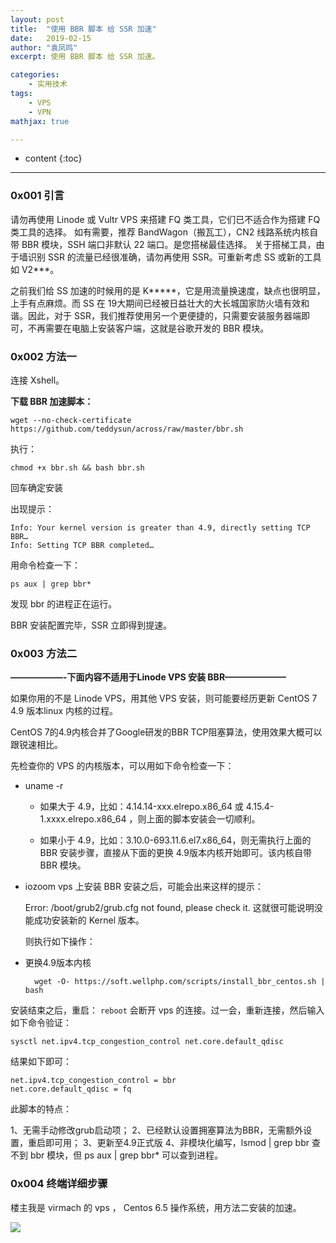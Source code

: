 ```yaml
---
layout: post
title:  "使用 BBR 脚本 给 SSR 加速"
date:   2019-02-15
author: "袁凤鸣"
excerpt: 使用 BBR 脚本 给 SSR 加速。

categories: 
    - 实用技术
tags: 
    - VPS
    - VPN
mathjax: true

---
```

* content
{:toc}
---

### 0x001 引言


请勿再使用 Linode 或 Vultr VPS 来搭建 FQ 类工具，它们已不适合作为搭建 FQ 类工具的选择。
如有需要，推荐 BandWagon（搬瓦工），CN2 线路系统内核自带 BBR 模块，SSH 端口非默认 22 端口。是您搭梯最佳选择。
关于搭梯工具，由于墙识别 SSR 的流量已经很准确，请勿再使用 SSR。可重新考虑 SS 或新的工具如 V2***。

之前我们给 SS 加速的时候用的是 K*****，它是用流量换速度，缺点也很明显，上手有点麻烦。而 SS 在 19大期间已经被日益壮大的大长城国家防火墙有效和谐。因此，对于 SSR，我们推荐使用另一个更便捷的，只需要安装服务器端即可，不再需要在电脑上安装客户端，这就是谷歌开发的 BBR 模块。

### 0x002 方法一
连接 Xshell。

**下载 BBR 加速脚本：**

    wget --no-check-certificate https://github.com/teddysun/across/raw/master/bbr.sh
执行：

`chmod +x bbr.sh && bash bbr.sh`

回车确定安装

出现提示：

    Info: Your kernel version is greater than 4.9, directly setting TCP BBR…
    Info: Setting TCP BBR completed…

用命令检查一下：

    ps aux | grep bbr*

发现 bbr 的进程正在运行。

BBR 安装配置完毕，SSR 立即得到提速。


### 0x003 方法二
**——————-下面内容不适用于Linode VPS 安装 BBR———————**

如果你用的不是 Linode VPS，用其他 VPS 安装，则可能要经历更新 CentOS 7 4.9 版本linux 内核的过程。

CentOS 7的4.9内核合并了Google研发的BBR TCP阻塞算法，使用效果大概可以跟锐速相比。

先检查你的 VPS 的内核版本，可以用如下命令检查一下：

 - uname -r
    - 如果大于 4.9，比如：4.14.14-xxx.elrepo.x86_64 或 4.15.4-1.xxxx.elrepo.x86_64 ，则上面的脚本安装会一切顺利。

    - 如果小于 4.9，比如：3.10.0-693.11.6.el7.x86_64，则无需执行上面的 BBR 安装步骤，直接从下面的更换 4.9版本内核开始即可。该内核自带 BBR 模块。

- iozoom vps 上安装 BBR 安装之后，可能会出来这样的提示：

    Error: /boot/grub2/grub.cfg not found, please check it.
    这就很可能说明没能成功安装新的 Kernel 版本。
    
    则执行如下操作：

- 更换4.9版本内核

        wget -O- https://soft.wellphp.com/scripts/install_bbr_centos.sh | bash
        
安装结束之后，重启： `reboot`
会断开 vps 的连接。过一会，重新连接，然后输入如下命令验证：

    sysctl net.ipv4.tcp_congestion_control net.core.default_qdisc

结果如下即可：

    net.ipv4.tcp_congestion_control = bbr
    net.core.default_qdisc = fq
    
此脚本的特点：

1、无需手动修改grub启动项；
2、已经默认设置拥塞算法为BBR，无需额外设置，重启即可用；
3、更新至4.9正式版
4、非模块化编写，lsmod | grep bbr 查不到 bbr 模块，但 ps aux | grep bbr* 可以查到进程。

### 0x004 终端详细步骤
楼主我是 virmach 的 vps ， Centos 6.5 操作系统，用方法二安装的加速。

![](https://ws4.sinaimg.cn/large/006tKfTcgy1g079dj0ohkj30u00y0trh.jpg)


